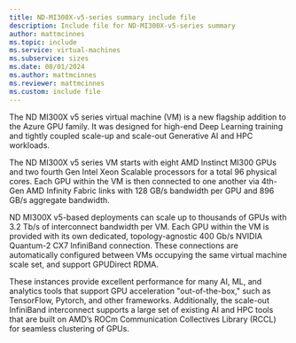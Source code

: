 ```yaml
---
title: ND-MI300X-v5-series summary include file
description: Include file for ND-MI300X-v5-series summary
author: mattmcinnes
ms.topic: include
ms.service: virtual-machines
ms.subservice: sizes
ms.date: 08/01/2024
ms.author: mattmcinnes
ms.reviewer: mattmcinnes
ms.custom: include file
---
```

The ND MI300X v5 series virtual machine (VM) is a new flagship addition to the Azure GPU family. It was designed for high-end Deep Learning training and tightly coupled scale-up and scale-out Generative AI and HPC workloads.

The ND MI300X v5 series VM starts with eight AMD Instinct MI300 GPUs and two fourth Gen Intel Xeon Scalable processors for a total 96 physical cores. Each GPU within the VM is then connected to one another via 4th-Gen AMD Infinity Fabric links with 128 GB/s bandwidth per GPU and 896 GB/s aggregate bandwidth.

ND MI300X v5-based deployments can scale up to thousands of GPUs with 3.2 Tb/s of interconnect bandwidth per VM. Each GPU within the VM is provided with its own dedicated, topology-agnostic 400 Gb/s NVIDIA Quantum-2 CX7 InfiniBand connection. These connections are automatically configured between VMs occupying the same virtual machine scale set, and support GPUDirect RDMA.

These instances provide excellent performance for many AI, ML, and analytics tools that support GPU acceleration "out-of-the-box," such as TensorFlow, Pytorch, and other frameworks. Additionally, the scale-out InfiniBand interconnect supports a large set of existing AI and HPC tools that are built on AMD’s ROCm Communication Collectives Library (RCCL) for seamless clustering of GPUs.
